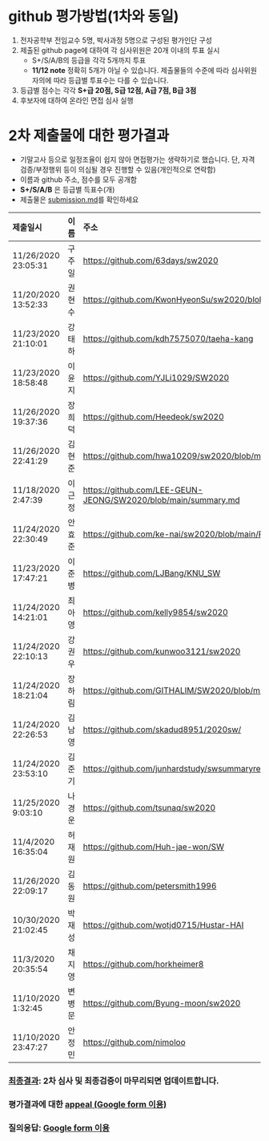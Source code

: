 # github 평가방법(1차와 동일)
1. 전자공학부 전임교수 5명, 박사과정 5명으로 구성된 평가인단 구성
1. 제출된 github page에 대하여 각 심사위원은 20개 이내의 투표 실시
   * S+/S/A/B의 등급을 각각 5개까지 투표
   * __11/12 note__ 정확히 5개가 아닐 수 있습니다. 제출물들의 수준에 따라 심사위원 자의에 따라 등급별 투표수는 다를 수 있습니다.
1. 등급별 점수는 각각 __S+급 20점, S급 12점, A급 7점, B급 3점__  <!-- 1. 투표에 의해 부여된 점수를 합하여 내림차순으로 정렬하고 순위 결정 -->
1. 후보자에 대하여 온라인 면접 심사 실행

# 2차 제출물에 대한 평가결과
* 기말고사 등으로 일정조율이 쉽지 않아 면접평가는 생략하기로 했습니다. 단, 자격검증/부정행위 등이 의심될 경우 진행할 수 있음(개인적으로 연락함)
* 이름과 github 주소, 점수를 모두 공개함 
* __S+/S/A/B__ 은 등급별 득표수(개)
* 제출물은 [submission.md](submission.md)를 확인하세요 

| 제출일시 | 이름 | 주소 | S+ | S | A | B | 점수 | __순위__ | __등급__ | 
|:---|:---|:---|---:|---:|---:|---:|---:|---:|:---:|
| 11/26/2020 23:05:31   | 구주일        | https://github.com/63days/sw2020                              | 8     | 2     | 0     | 0     | 184   | 1     | 1등급|
| 11/20/2020 13:52:33   | 권현수        | https://github.com/KwonHyeonSu/sw2020/blob/main/summary.md    | 7     | 3     | 0     | 0     | 176   | 2     | 1등급|
| 11/23/2020 21:10:01   | 강태하        | https://github.com/kdh7575070/taeha-kang                      | 6     | 3     | 1     | 0     | 163   | 3     | 1등급|
| 11/23/2020 18:58:48   | 이윤지        | https://github.com/YJLi1029/SW2020                            | 4     | 4     | 1     | 1     | 138   | 4     | 2등급|
| 11/26/2020 19:37:36   | 장희덕        | https://github.com/Heedeok/sw2020                             | 3     | 4     | 2     | 1     | 125   | 5     | 2등급|
| 11/26/2020 22:41:29   | 김현준        | https://github.com/hwa10209/sw2020/blob/master/summary.md     | 1     | 7     | 2     | 0     | 118   | 6     | 2등급|
| 11/18/2020 2:47:39    | 이근정        | https://github.com/LEE-GEUN-JEONG/SW2020/blob/main/summary.md | 0     | 8     | 2     | 0     | 110   | 7     | 2등급|
| 11/24/2020 22:30:49   | 안효준        | https://github.com/ke-nai/sw2020/blob/main/README.md          | 0     | 5     | 5     | 0     | 95    | 8     | 3등급|
| 11/23/2020 17:47:21   | 이준병        | https://github.com/LJBang/KNU_SW                              | 0     | 5     | 3     | 2     | 87    | 9     | 3등급|
| 11/24/2020 14:21:01   | 최아영        | https://github.com/kelly9854/sw2020                           | 0     | 4     | 5     | 1     | 86    | 10    | 3등급|
| 11/24/2020 22:10:13   | 강권우        | https://github.com/kunwoo3121/sw2020                          | 0     | 4     | 5     | 1     | 86    | 10    | 3등급|
| 11/24/2020 18:21:04   | 장하림        | https://github.com/GITHALIM/SW2020/blob/main/summary.md       | 0     | 2     | 8     | 0     | 80    | 12    | 3등급|
| 11/24/2020 22:26:53   | 김남영        | https://github.com/skadud8951/2020sw/                         | 1     | 1     | 5     | 3     | 76    | 13    | 3등급|
| 11/24/2020 23:53:10   | 김준기        | https://github.com/junhardstudy/swsummaryrepository           | 0     | 3     | 4     | 3     | 73    | 14    | 3등급|
| 11/25/2020 9:03:10    | 나경운        | https://github.com/tsunaq/sw2020                              | 1     | 0     | 6     | 3     | 71    | 15    | 3등급|
| 11/4/2020 16:35:04    | 허재원        | https://github.com/Huh-jae-won/SW                             | 0     | 0     | 3     | 6     | 39    | 16    | 4등급|
| 11/26/2020 22:09:17   | 김동원        | https://github.com/petersmith1996                             | 0     | 0     | 2     | 8     | 38    | 17    | 4등급|
| 10/30/2020 21:02:45   | 박재성        | https://github.com/wotjd0715/Hustar-HAI                       | 0     | 0     | 2     | 7     | 35    | 18    | 4등급|
| 11/3/2020 20:35:54    | 채지영        | https://github.com/horkheimer8                                | 0     | 0     | 0     | 8     | 24    | 19    | 4등급|
| 11/10/2020 1:32:45    | 변병문        | https://github.com/Byung-moon/sw2020                          | 0     | 0     | 0     | 5     | 15    | 20    |      |
| 11/10/2020 23:47:27   | 안정민        | https://github.com/nimoloo                                    | 0     | 0     | 0     | 0     | 0     | 21    |      |

<!-- ### 참고: [2019년 평가 우수 github list](example_submissions_2019.md) -->
### [최종결과](evaluation_final.md): 2차 심사 및 최종검증이 마무리되면 업데이트합니다.
### 평가결과에 대한 [appeal (Google form 이용)](https://docs.google.com/forms/d/e/1FAIpQLScZYCGBLcq8zOybtAGVubsTtUArOP7mBwHj64DF6p1cZoDF2Q/viewform?usp=sf_link)
### 질의응답: [Google form 이용](https://docs.google.com/forms/d/e/1FAIpQLSdN5AtF8bDQDJN3Vh896W_iKJfcE2RMJBCAl9A69kzLvkrcow/viewform?usp=sf_link)
